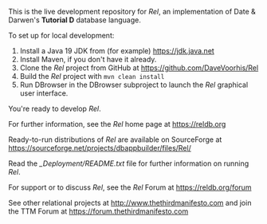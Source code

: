 This is the live development repository for *Rel*, an implementation of Date & Darwen's **Tutorial D** database language.

To set up for local development:

1. Install a Java 19 JDK from (for example) https://jdk.java.net
2. Install Maven, if you don't have it already.
3. Clone the *Rel* project from GitHub at https://github.com/DaveVoorhis/Rel
4. Build the *Rel* project with ```mvn clean install```
5. Run DBrowser in the DBrowser subproject to launch the *Rel* graphical user interface.

You're ready to develop *Rel*.

For further information, see the *Rel* home page at https://reldb.org

Ready-to-run distributions of *Rel* are available on SourceForge at https://sourceforge.net/projects/dbappbuilder/files/Rel/

Read the *_Deployment/README.txt* file for further information on running *Rel*.

For support or to discuss *Rel*, see the *Rel* Forum at https://reldb.org/forum  

See other relational projects at http://www.thethirdmanifesto.com and join the TTM Forum at
https://forum.thethirdmanifesto.com
